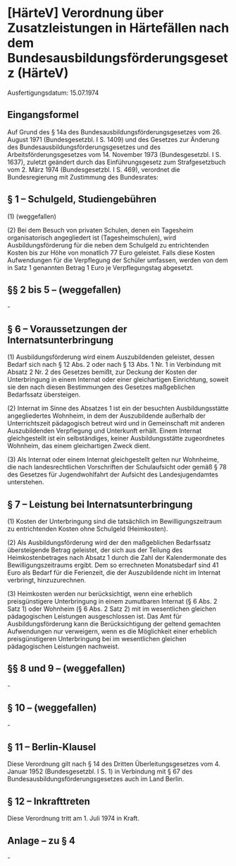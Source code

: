 # [HärteV] Verordnung über Zusatzleistungen in Härtefällen nach dem Bundesausbildungsförderungsgesetz  (HärteV)

Ausfertigungsdatum: 15.07.1974

 

## Eingangsformel

Auf Grund des § 14a des Bundesausbildungsförderungsgesetzes vom 26. August 1971 (Bundesgesetzbl. I S. 1409) und des Gesetzes zur Änderung des Bundesausbildungsförderungsgesetzes und des Arbeitsförderungsgesetzes vom 14. November 1973 (Bundesgesetzbl. I S. 1637), zuletzt geändert durch das Einführungsgesetz zum Strafgesetzbuch vom 2. März 1974 (Bundesgesetzbl. I S. 469), verordnet die Bundesregierung mit Zustimmung des Bundesrates:


## § 1 – Schulgeld, Studiengebühren

(1) (weggefallen)

(2) Bei dem Besuch von privaten Schulen, denen ein Tagesheim organisatorisch angegliedert ist (Tagesheimschulen), wird Ausbildungsförderung für die neben dem Schulgeld zu entrichtenden Kosten bis zur Höhe von monatlich 77 Euro geleistet. Falls diese Kosten Aufwendungen für die Verpflegung der Schüler umfassen, werden von dem in Satz 1 genannten Betrag 1 Euro je Verpflegungstag abgesetzt.


## §§ 2 bis 5 – (weggefallen)

\-


## § 6 – Voraussetzungen der Internatsunterbringung

(1) Ausbildungsförderung wird einem Auszubildenden geleistet, dessen Bedarf sich nach § 12 Abs. 2 oder nach § 13 Abs. 1 Nr. 1 in Verbindung mit Absatz 2 Nr. 2 des Gesetzes bemißt, zur Deckung der Kosten der Unterbringung in einem Internat oder einer gleichartigen Einrichtung, soweit sie den nach diesen Bestimmungen des Gesetzes maßgeblichen Bedarfssatz übersteigen.

(2) Internat im Sinne des Absatzes 1 ist ein der besuchten Ausbildungsstätte angegliedertes Wohnheim, in dem der Auszubildende außerhalb der Unterrichtszeit pädagogisch betreut wird und in Gemeinschaft mit anderen Auszubildenden Verpflegung und Unterkunft erhält. Einem Internat gleichgestellt ist ein selbständiges, keiner Ausbildungsstätte zugeordnetes Wohnheim, das einem gleichartigen Zweck dient.

(3) Als Internat oder einem Internat gleichgestellt gelten nur Wohnheime, die nach landesrechtlichen Vorschriften der Schulaufsicht oder gemäß § 78 des Gesetzes für Jugendwohlfahrt der Aufsicht des Landesjugendamtes unterstehen.


## § 7 – Leistung bei Internatsunterbringung

(1) Kosten der Unterbringung sind die tatsächlich im Bewilligungszeitraum zu entrichtenden Kosten ohne Schulgeld (Heimkosten).

(2) Als Ausbildungsförderung wird der den maßgeblichen Bedarfssatz übersteigende Betrag geleistet, der sich aus der Teilung des Heimkostenbetrages nach Absatz 1 durch die Zahl der Kalendermonate des Bewilligungszeitraums ergibt. Dem so errechneten Monatsbedarf sind 41 Euro als Bedarf für die Ferienzeit, die der Auszubildende nicht im Internat verbringt, hinzuzurechnen.

(3) Heimkosten werden nur berücksichtigt, wenn eine erheblich preisgünstigere Unterbringung in einem zumutbaren Internat (§ 6 Abs. 2 Satz 1) oder Wohnheim (§ 6 Abs. 2 Satz 2) mit im wesentlichen gleichen pädagogischen Leistungen ausgeschlossen ist. Das Amt für Ausbildungsförderung kann die Berücksichtigung der geltend gemachten Aufwendungen nur verweigern, wenn es die Möglichkeit einer erheblich preisgünstigeren Unterbringung bei im wesentlichen gleichen pädagogischen Leistungen nachweist.


## §§ 8 und 9 – (weggefallen)

\-


## § 10 – (weggefallen)

\-


## § 11 – Berlin-Klausel

Diese Verordnung gilt nach § 14 des Dritten Überleitungsgesetzes vom 4. Januar 1952 (Bundesgesetzbl. I S. 1) in Verbindung mit § 67 des Bundesausbildungsförderungsgesetzes auch im Land Berlin.


## § 12 – Inkrafttreten

Diese Verordnung tritt am 1. Juli 1974 in Kraft.


## Anlage – zu § 4

\-
